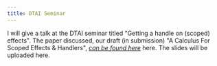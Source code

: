 ```yaml
---
title: DTAI Seminar
---
```


I will give a talk at the DTAI seminar titled "Getting a handle on (scoped)
effects". The paper discussed, our draft (in submission) "A Calculus For Scoped
Effects & Handlers", *[can be found
here](../publications/bosman-et-al-a-calculus-for-scoped-effects-and-handlers.pdf)*
here. The slides will be uploaded here.
<!-- *[can be found here](../talks/bosman-fp-dag-2022-getting-a-handle-on-scoped-effects.pdf)*. -->
